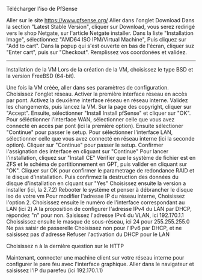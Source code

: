 Télécharger l'iso de PfSense

Aller sur le site https://www.pfsense.org/
Aller dans l'onglet Download
Dans la section "Latest Stable Version", cliquer sur Download, vous serez redirigé vers le shop Netgate, sur l'article Netgate installer.
Dans la liste "Installation Image", sélectionnez "AMD64 ISO IPM/Virtual Machine", Puis cliquez sur "Add to cart".
Dans la popup qui s'est ouverte en bas de l'écran, cliquer suz "Enter cart", puis sur "Checkout".
Remplissez vos coordonées et validez.

---

Installation de la VM
Lors de la création de la VM, choisissez le type BSD et la version FreeBSD (64-bit).

Une fois la VM créée, aller dans ses paramètres de configuration. Choisissez l'onglet réseau. Activer la première interface réseau en accès par pont. Activez la deuxième interface réseau en réseau interne. Validez les changements, puis lancez la VM.
Sur la page des copyright, cliquer sur "Accept".
Ensuite, sélectionner "Install   Install pfSense" et cliquer sur "OK".
Pour séléctionner l'interface WAN, sélectionner celle que vous avez connecté en accès par pont (ici la première option). 
Ensuite sélectioner "Continue"  pour passer le setup.
Pour séléctionner l'interface LAN, sélectionner celle que vous avez connecté en réseau interne (ici la seconde option). Cliquer sur "Continue" pour passer le setup.
Confirmer l'assignation des interface en cliquant sur "Continue"
Pour lancer l'installation, cliquez sur "Install CE"
Vérifier que le système de fichier est en ZFS et le schéma de partitionnement en GPT, puis valider en cliquant sur "OK".
Cliquer sur OK pour confirmer le parametrage de redondance RAID et le disque d'installation.
Puis confirmez la destruction des données du disque d'installation en clquant sur "Yes"
Choisissez ensuite la version a installer (ici, la 2.7.2)
Rebooter le système et penser à débrancher le disque iso de votre vm
Pour modifier l'adresse IP du réseau interne, Choisissez l'option 2.
Choisissez ensuite le numéro de l'interface correspondant au LAN (ici 2)
A la proposition de configurer l'adresse IPv4 du LAN par DHCP, répondez "n" pour non.
Saisissez l'adresse IPv4 du VLAN, ici 192.170.1.1
Choississez ensuite le masque de sous-réseau, ici 24 pour 255.255.255.0
Ne pas saisir de passerelle
Choisissez non pour l'IPv6 par DHCP, et ne saisissez pas d'adresse
Refuser l'activation du DHCP pour le LAN

Choisissez n à la dernière question sur le HTTP

Maintenant, connecter une machine client sur votre réseau interne pour configurer le pare feu avec l'interface graphique.
Aller dans le navigateur et saisissez l'IP du parefeu (ici 192.170.1.1)

